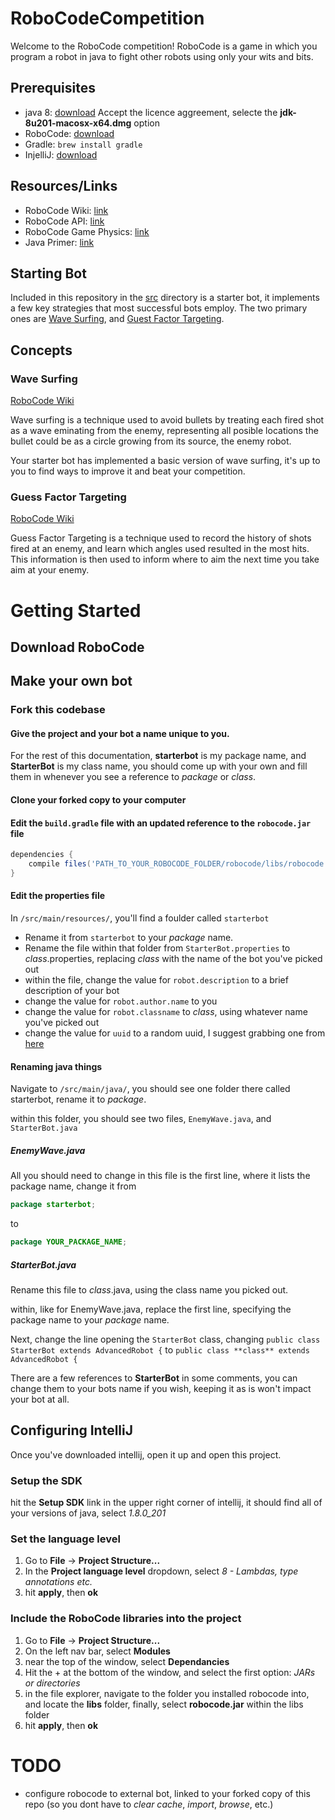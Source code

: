# RoboCodeCompetition
Welcome to the RoboCode competition! RoboCode is a game in which you program a robot in java to fight other
robots using only your wits and bits.

## Prerequisites
* java 8: [download](https://www.oracle.com/technetwork/java/javase/downloads/jdk8-downloads-2133151.html)
  Accept the licence aggreement, selecte the **jdk-8u201-macosx-x64.dmg** option
* RoboCode: [download](https://sourceforge.net/projects/robocode/files/latest/download)
* Gradle: `brew install gradle`
* InjelliJ: [download](https://www.jetbrains.com/idea/download/download-thanks.html?platform=mac&code=IIC)

## Resources/Links
* RoboCode Wiki: [link](http://robowiki.net/)
* RoboCode API: [link](https://robocode.sourceforge.io/docs/robocode/robocode/Robot.html)
* RoboCode Game Physics: [link](http://robowiki.net/wiki/Robocode/Game_Physics)
* Java Primer: [link](https://learnxinyminutes.com/docs/java/)


## Starting Bot
Included in this repository in the [src](/src) directory is a starter bot, it implements a few key strategies that most successful bots
employ. The two primary ones are [Wave Surfing](#wave-surfing), and [Guest Factor Targeting](#guess-factor-targeting).


## Concepts
### Wave Surfing
[RoboCode Wiki](http://robowiki.net/wiki/Wave_surfing)

Wave surfing is a technique used to avoid bullets by treating each fired shot as a wave eminating from
the enemy, representing all posible locations the bullet could be as a circle growing from its source,
the enemy robot.

Your starter bot has implemented a basic version of wave surfing, it's up to you to find ways to improve
it and beat your competition.

### Guess Factor Targeting
[RoboCode Wiki](http://robowiki.net/wiki/Guess_Factor)

Guess Factor Targeting is a technique used to record the history of shots fired at an enemy, and learn
which angles used resulted in the most hits. This information is then used to inform where to
aim the next time you take aim at your enemy.

# Getting Started

## Download RoboCode

## Make your own bot
### Fork this codebase
#### Give the project and your bot a name unique to you.
For the rest of this documentation, **starterbot** is my package name, and **StarterBot** is my class name, you should come up with your own
and fill them in whenever you see a reference to *package* or *class*.
#### Clone your forked copy to your computer
#### Edit the `build.gradle` file with an updated reference to the `robocode.jar` file

``` gradle
dependencies {
    compile files('PATH_TO_YOUR_ROBOCODE_FOLDER/robocode/libs/robocode.jar')
}
```

#### Edit the properties file
In `/src/main/resources/`, you'll find a foulder called `starterbot`
* Rename it from `starterbot` to your *package* name.
* Rename the file within that folder from `StarterBot.properties` to *class*.properties, replacing *class* with the name of the bot you've picked out
* within the file, change the value for `robot.description` to a brief description of your bot
* change the value for `robot.author.name` to you
* change the value for `robot.classname` to *class*, using whatever name you've picked out
* change the value for `uuid` to a random uuid, I suggest grabbing one from [here](https://www.uuidgenerator.net/)

#### Renaming java things
Navigate to `/src/main/java/`, you should see one folder there called starterbot, rename it to *package*.

within this folder, you should see two files, `EnemyWave.java`, and `StarterBot.java`

##### EnemyWave.java
All you should need to change in this file is the first line, where it lists the package name, change it from

``` java
package starterbot;
```

to

``` java
package YOUR_PACKAGE_NAME;
```

##### StarterBot.java
Rename this file to *class*.java, using the class name you picked out.

within, like for EnemyWave.java, replace the first line, specifying the package name to your *package* name.

Next, change the line opening the `StarterBot` class, changing `public class StarterBot extends AdvancedRobot {` to
`public class **class** extends AdvancedRobot {`

There are a few references to **StarterBot** in some comments, you can change them to your bots name if you wish, keeping
it as is won't impact your bot at all.

## Configuring IntelliJ
Once you've downloaded intellij, open it up and open this project.

### Setup the SDK
hit the **Setup SDK** link in the upper right corner of intellij, it should find all of your versions of java,
select *1.8.0_201*

### Set the language level
1. Go to **File** -> **Project Structure...**
2. In the **Project language level** dropdown, select *8 - Lambdas, type annotations etc.*
3. hit **apply**, then **ok**

### Include the RoboCode libraries into the project
1. Go to **File** -> **Project Structure...**
2. On the left nav bar, select **Modules**
3. near the top of the window, select **Dependancies**
4. Hit the + at the bottom of the window, and select the first option: *JARs or directories*
5. in the file explorer, navigate to the folder you installed robocode into, and locate the **libs** folder, finally, select **robocode.jar**
within the libs folder
6. hit **apply**, then **ok**



# TODO
* configure robocode to external bot, linked to your forked copy of this repo (so you dont have to *clear cache*, *import*, *browse*, etc.)
